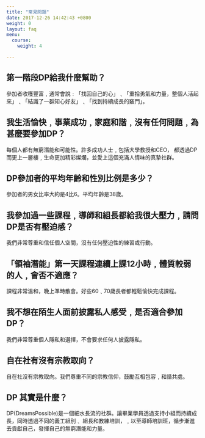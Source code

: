 ```yaml
---
title: "常見問題"
date: 2017-12-26 14:42:43 +0800
weight: 0
layout: faq
menu:
  course:
    weight: 4

---
```

## 第一階段DP給我什麼幫助？
參加者收穫豐富﹐通常會說﹕「找回自己的心」﹑「重拾勇氣和力量，整個人活起來」﹑「結識了一群知心好友」﹑「找到持續成長的竅門」。
## 我生活愉快﹐事業成功﹐家庭和諧﹐沒有任何問題﹐為甚麼要參加DP？
每個人都有無窮潛能和可能性。許多成功人士﹐包括大學教授和CEO， 都透過DP而更上一層樓﹐生命更加精彩燦爛，並愛上這個充滿人情味的真摯社群。  
## DP參加者的平均年齡和性別比例是多少？
參加者的男女比率大約是4比6。平均年齡是38歲。  
## 我參加過一些課程﹐導師和組長都給我很大壓力﹐請問DP是否有壓迫感？
我們非常尊重和信任個人空間，沒有任何壓迫性的練習或行動。  
## 「領袖潛能」第一天課程連續上課12小時﹐體質較弱的人﹐會否不適應？
課程非常溫和，晚上準時散會。好些60﹑70歲長者都輕鬆愉快完成課程。  
## 我不想在陌生人面前披露私人感受﹐是否適合參加DP？
我們非常尊重個人隱私和選擇，不會要求任何人披露隱私。  
## 自在社有沒有宗教取向？
自在社沒有宗教取向。我們尊重不同的宗教信仰，鼓勵互相包容﹐和諧共處。  
## DP 其實是什麼？
DP(DreamsPossible)是一個細水長流的社群。讓畢業學員透過支持小組而持續成長，同時透過不同的義工組別﹑ 組長和教練培訓，﹐以至導師培訓班，循步漸進去貢獻自己，發揮自己的無窮潛能和力量。